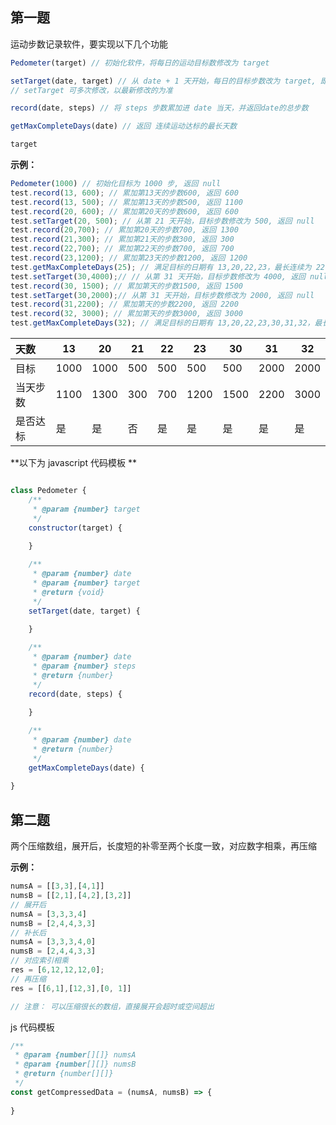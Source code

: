 ## 第一题

运动步数记录软件，要实现以下几个功能

```javascript
Pedometer(target) // 初始化软件，将每日的运动目标数修改为 target

setTarget(date, target) // 从 date + 1 天开始，每日的目标步数改为 target, 即date当日即以前的目标不进行修改 (根据答题最后的结果来说，是不存在 30号去修改21号以后的目标 这种情况的)
// setTarget 可多次修改，以最新修改的为准

record(date, steps) // 将 steps 步数累加进 date 当天，并返回date的总步数

getMaxCompleteDays(date) // 返回 连续运动达标的最长天数

target
```



**示例：**

```javascript
Pedometer(1000) // 初始化目标为 1000 步, 返回 null
test.record(13, 600); // 累加第13天的步数600, 返回 600
test.record(13, 500); // 累加第13天的步数500, 返回 1100
test.record(20, 600); // 累加第20天的步数600, 返回 600
test.setTarget(20, 500); // 从第 21 天开始，目标步数修改为 500, 返回 null
test.record(20,700); // 累加第20天的步数700, 返回 1300
test.record(21,300); // 累加第21天的步数300, 返回 300
test.record(22,700); // 累加第22天的步数700, 返回 700
test.record(23,1200); // 累加第23天的步数1200, 返回 1200
test.getMaxCompleteDays(25); // 满足目标的日期有 13,20,22,23，最长连续为 22,23, 返回2
test.setTarget(30,4000);// // 从第 31 天开始，目标步数修改为 4000, 返回 null
test.record(30, 1500); // 累加第天的步数1500, 返回 1500
test.setTarget(30,2000);// 从第 31 天开始，目标步数修改为 2000, 返回 null
test.record(31,2200); // 累加第天的步数2200, 返回 2200
test.record(32, 3000); // 累加第天的步数3000, 返回 3000
test.getMaxCompleteDays(32); // 满足目标的日期有 13,20,22,23,30,31,32，最长连续为 30,31,32，返回3
```

| 天数     | 13   | 20   | 21   | 22   | 23   | 30   | 31   | 32   |
| :------- | ---- | ---- | ---- | ---- | ---- | ---- | ---- | ---- |
| 目标     | 1000 | 1000 | 500  | 500  | 500  | 500  | 2000 | 2000 |
| 当天步数 | 1100 | 1300 | 300  | 700  | 1200 | 1500 | 2200 | 3000 |
| 是否达标 | 是   | 是   | 否   | 是   | 是   | 是   | 是   | 是   |

**以下为 javascript 代码模板 **

```javascript

class Pedometer {
    /**
     * @param {number} target
     */
    constructor(target) {
        
    }

    /**
     * @param {number} date
     * @param {number} target
     * @return {void}
     */
    setTarget(date, target) {
        
    }

    /**
     * @param {number} date
     * @param {number} steps
     * @return {number}
     */
    record(date, steps) {
        
    }

    /**
     * @param {number} date
     * @return {number}
     */
    getMaxCompleteDays(date) {
        
}
```



## 第二题

两个压缩数组，展开后，长度短的补零至两个长度一致，对应数字相乘，再压缩



**示例：** 

```javascript
numsA = [[3,3],[4,1]] 
numsB = [[2,1],[4,2],[3,2]] 
// 展开后 
numsA = [3,3,3,4]
numsB = [2,4,4,3,3]
// 补长后
numsA = [3,3,3,4,0]
numsB = [2,4,4,3,3]
// 对应索引相乘
res = [6,12,12,12,0];
// 再压缩
res = [[6,1],[12,3],[0, 1]]

// 注意： 可以压缩很长的数组，直接展开会超时或空间超出
```

js 代码模板

```javascript
/**
 * @param {number[][]} numsA
 * @param {number[][]} numsB
 * @return {number[][]}
 */
const getCompressedData = (numsA, numsB) => {
    
}
```


